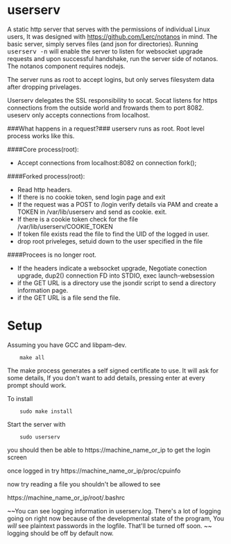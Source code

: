 userserv
========
A static http server that serves with the permissions of individual Linux users, 
It was designed with https://github.com/Lerc/notanos in mind. The basic server,
simply serves files (and json for directories). Running <tt>userserv -n</tt> will
enable the server to listen for websocket upgrade requests and upon successful handshake,
run the server side of notanos.  The notanos component requires nodejs. 

The server runs as root to accept logins, but only serves filesystem data after dropping privelages.

Userserv delegates the SSL responsibility to socat.  Socat listens for https connections from the outside world and frowards them to port 8082.  useserv only accepts connections from localhost.

###What happens in a request?###
userserv runs as root.  Root level process works like this.

####Core process(root):
+ Accept connections from localhost:8082 on connection fork();

####Forked process(root):
+ Read http headers.
+ If there is no cookie token, send login page and exit
+ If the request was a POST to /login verify details via PAM and create a TOKEN in /var/lib/userserv and send as cookie. exit.
+ If there is a cookie token check for the file /var/lib/userserv/COOKIE_TOKEN
+ If token file exists read the file to find the UID of the logged in user.
+ drop root priveleges, setuid down to the user specified in the file

####Procees is no longer root.
+ If the headers indicate a websocket upgrade,  Negotiate conection upgrade, dup2() connection FD into STDIO, exec launch-websession 
+ if the GET URL is a directory use the jsondir script to send a directory information page.
+ if the GET URL is a file send the file.


Setup
=====

Assuming you have GCC and libpam-dev.

		make all

The make process generates a self signed certificate to use.  It will ask for some details,
If you don't want to add details, pressing enter at every prompt should work.

To install

		sudo make install

Start the server with

		sudo userserv
	
you should then be able to https://machine_name_or_ip to get the login screen

once logged in try https://machine_name_or_ip/proc/cpuinfo

now try reading a file you shouldn't be allowed to see 

https://machine_name_or_ip/root/.bashrc

~~You can see logging information in userserv.log.  There's a lot of logging going on
right now because of the developmental state of the program,
You _will_ see plaintext passwords in the logfile.  That'll be turned off soon. ~~  logging should be off by default now.

